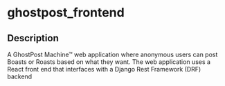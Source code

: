# ghostpost_frontend

## Description

A GhostPost Machine™ web application where anonymous users can post Boasts or Roasts based on what they want. The web application uses a React front end that interfaces with a Django Rest Framework (DRF) backend
